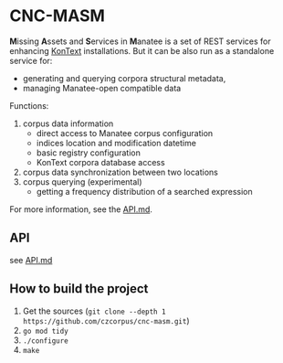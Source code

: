 # CNC-MASM

**M**issing **A**ssets and **S**ervices in **M**anatee is a set of REST services for 
enhancing [KonText](https://github.com/czcorpus/kontext) installations. 
But it can be also run as a standalone service for:
- generating and querying corpora structural metadata,
- managing Manatee-open compatible data

Functions:

1. corpus data information 
   * direct access to Manatee corpus configuration
   * indices location and modification datetime
   * basic registry configuration
   * KonText corpora database access
2. corpus data synchronization between two locations
3. corpus querying (experimental)
   * getting a frequency distribution of a searched expression
   
For more information, see the [API.md](./API.md).
   
## API

see [API.md](./API.md)

## How to build the project

1. Get the sources (`git clone --depth 1 https://github.com/czcorpus/cnc-masm.git`)
2. `go mod tidy`
3. `./configure`
4. `make`
